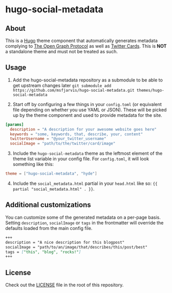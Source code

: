 # hugo-social-metadata

## About

This is a [Hugo](https://gohugo.io) theme component that automatically generates metadata complying to [The Open Graph Protocol](https://ogp.me/) as well as [Twitter Cards](https://developer.twitter.com/en/docs/tweets/optimize-with-cards/guides/getting-started). This is **NOT** a standalone theme and must not be treated as such.

## Usage

1. Add the hugo-social-metadata repository as a submodule to be able to get upstream changes later `git submodule add https://github.com/msfjarvis/hugo-social-metadata.git themes/hugo-social-metadata`

2. Start off by configuring a few things in your `config.toml` (or equivalent file depending on whether you use YAML or JSON). These will be picked up by the theme component and used to provide metadata for the site.

```toml
[params]
  description = "A description for your awesome website goes here"
  keywords = "some, keywords, that, describe, your, content"
  twitterUsername = "@your_twitter_username"
  socialImage = "path/to/the/twitter/card/image"
```

3. Include the `hugo-social-metadata` theme as the leftmost element of the theme list variable in your config file. For `config.toml`, it will look something like this:

```toml
theme = ["hugo-social-metadata", "hyde"]
```

4. Include the `social_metadata.html` partial in your `head.html` like so: `{{ partial "social_metadata.html" . }}`.

## Additional customizations

You can customize some of the generated metadata on a per-page basis. Setting `description`, `socialImage` or `tags` in the frontmatter will override the defaults loaded from the main config file.

```markdown
+++
description = "A nice description for this blogpost"
socialImage = "path/to/an/image/that/describes/this/post/best"
tags = ["this", "blog", "rocks!"]
+++
```

## License

Check out the [LICENSE](/LICENSE) file in the root of this repository.
